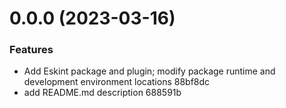 # 0.0.0 (2023-03-16)


### Features

* Add Eskint package and plugin; modify package runtime and development environment locations 88bf8dc
* add README.md description 688591b



